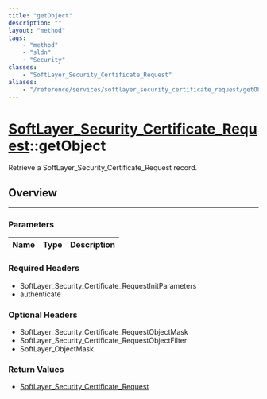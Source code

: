 ```yaml
---
title: "getObject"
description: ""
layout: "method"
tags:
    - "method"
    - "sldn"
    - "Security"
classes:
    - "SoftLayer_Security_Certificate_Request"
aliases:
    - "/reference/services/softlayer_security_certificate_request/getObject"
---
```

# [SoftLayer_Security_Certificate_Request](/reference/services/SoftLayer_Security_Certificate_Request)::getObject


Retrieve a SoftLayer_Security_Certificate_Request record.


## Overview 


-----

### Parameters 
|Name | Type | Description |
| --- | --- | --- |


### Required Headers
* SoftLayer_Security_Certificate_RequestInitParameters
* authenticate


### Optional Headers
* SoftLayer_Security_Certificate_RequestObjectMask
* SoftLayer_Security_Certificate_RequestObjectFilter
* SoftLayer_ObjectMask

### Return Values
* <a href='/reference/datatypes/SoftLayer_Security_Certificate_Request'>SoftLayer_Security_Certificate_Request </a>




